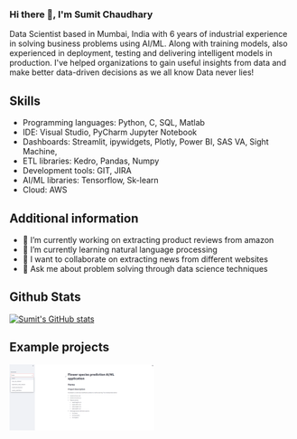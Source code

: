 
### Hi there 👋, I'm Sumit Chaudhary
Data Scientist based in Mumbai, India with 6 years of industrial experience in solving business problems using AI/ML. Along with training models, also experienced in deployment, testing and delivering intelligent models in production. I've helped organizations to gain useful insights from data and make better data-driven decisions as we all know Data never lies!

## Skills
- Programming languages: Python, C, SQL, Matlab
- IDE: Visual Studio, PyCharm Jupyter Notebook
- Dashboards: Streamlit, ipywidgets, Plotly, Power BI, SAS VA, Sight Machine,
- ETL libraries: Kedro, Pandas, Numpy
- Development tools: GIT, JIRA
- AI/ML libraries: Tensorflow, Sk-learn
- Cloud: AWS

## Additional information
- 🔭 I’m currently working on extracting product reviews from amazon
- 🌱 I’m currently learning natural language processing 
- 👯 I want to collaborate on extracting news from different websites
- 💬 Ask me about problem solving through data science techniques 

## Github Stats
[![Sumit's GitHub stats](https://github-readme-stats.vercel.app/api?username=sumit-chaudhary-pb15)](https://github.com/anuraghazra/github-readme-stats)

## Example projects 
<img src="https://github.com/sumit-chaudhary-pb15/sumit-chaudhary-pb15/blob/main/flower_app.PNG" width=256 />



